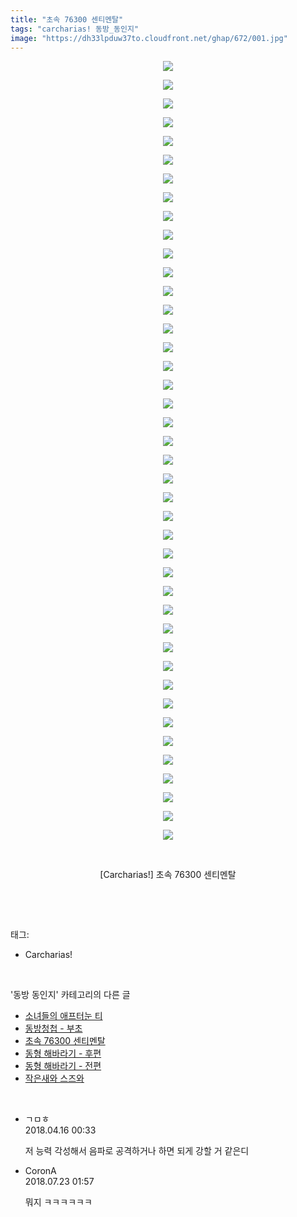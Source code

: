 ```yaml
---
title: "초속 76300 센티멘탈"
tags: "carcharias! 동방_동인지"
image: "https://dh33lpduw37to.cloudfront.net/ghap/672/001.jpg"
---
```

<div class="article">
<p style="text-align: center; clear: none; float: none;"><img src="{{ site.imgserver2 }}/ghap/672/001.jpg"/></p>
<p style="text-align: center; clear: none; float: none;"><img src="{{ site.imgserver2 }}/ghap/672/002.jpg"/></p>
<p style="text-align: center; clear: none; float: none;"><img src="{{ site.imgserver2 }}/ghap/672/003.jpg"/></p>
<p style="text-align: center; clear: none; float: none;"><img src="{{ site.imgserver2 }}/ghap/672/004.jpg"/></p>
<p style="text-align: center; clear: none; float: none;"><img src="{{ site.imgserver2 }}/ghap/672/005.jpg"/></p>
<p style="text-align: center; clear: none; float: none;"><img src="{{ site.imgserver2 }}/ghap/672/006.jpg"/></p>
<p style="text-align: center; clear: none; float: none;"><img src="{{ site.imgserver2 }}/ghap/672/007.jpg"/></p>
<p style="text-align: center; clear: none; float: none;"><img src="{{ site.imgserver2 }}/ghap/672/008.jpg"/></p>
<p style="text-align: center; clear: none; float: none;"><img src="{{ site.imgserver2 }}/ghap/672/009.jpg"/></p>
<p style="text-align: center; clear: none; float: none;"><img src="{{ site.imgserver2 }}/ghap/672/010.jpg"/></p>
<p style="text-align: center; clear: none; float: none;"><img src="{{ site.imgserver2 }}/ghap/672/011.jpg"/></p>
<p style="text-align: center; clear: none; float: none;"><img src="{{ site.imgserver2 }}/ghap/672/012.jpg"/></p>
<p style="text-align: center; clear: none; float: none;"><img src="{{ site.imgserver2 }}/ghap/672/013.jpg"/></p>
<p style="text-align: center; clear: none; float: none;"><img src="{{ site.imgserver2 }}/ghap/672/014.jpg"/></p>
<p style="text-align: center; clear: none; float: none;"><img src="{{ site.imgserver2 }}/ghap/672/015.jpg"/></p>
<p style="text-align: center; clear: none; float: none;"><img src="{{ site.imgserver2 }}/ghap/672/016.jpg"/></p>
<p style="text-align: center; clear: none; float: none;"><img src="{{ site.imgserver2 }}/ghap/672/017.jpg"/></p>
<p style="text-align: center; clear: none; float: none;"><img src="{{ site.imgserver2 }}/ghap/672/018.jpg"/></p>
<p style="text-align: center; clear: none; float: none;"><img src="{{ site.imgserver2 }}/ghap/672/019.jpg"/></p>
<p style="text-align: center; clear: none; float: none;"><img src="{{ site.imgserver2 }}/ghap/672/020.jpg"/></p>
<p style="text-align: center; clear: none; float: none;"><img src="{{ site.imgserver2 }}/ghap/672/021.jpg"/></p>
<p style="text-align: center; clear: none; float: none;"><img src="{{ site.imgserver2 }}/ghap/672/022.jpg"/></p>
<p style="text-align: center; clear: none; float: none;"><img src="{{ site.imgserver2 }}/ghap/672/023.jpg"/></p>
<p style="text-align: center; clear: none; float: none;"><img src="{{ site.imgserver2 }}/ghap/672/024.jpg"/></p>
<p style="text-align: center; clear: none; float: none;"><img src="{{ site.imgserver2 }}/ghap/672/025.jpg"/></p>
<p style="text-align: center; clear: none; float: none;"><img src="{{ site.imgserver2 }}/ghap/672/026.jpg"/></p>
<p style="text-align: center; clear: none; float: none;"><img src="{{ site.imgserver2 }}/ghap/672/027.jpg"/></p>
<p style="text-align: center; clear: none; float: none;"><img src="{{ site.imgserver2 }}/ghap/672/028.jpg"/></p>
<p style="text-align: center; clear: none; float: none;"><img src="{{ site.imgserver2 }}/ghap/672/029.jpg"/></p>
<p style="text-align: center; clear: none; float: none;"><img src="{{ site.imgserver2 }}/ghap/672/030.jpg"/></p>
<p style="text-align: center; clear: none; float: none;"><img src="{{ site.imgserver2 }}/ghap/672/031.jpg"/></p>
<p style="text-align: center; clear: none; float: none;"><img src="{{ site.imgserver2 }}/ghap/672/032.jpg"/></p>
<p style="text-align: center; clear: none; float: none;"><img src="{{ site.imgserver2 }}/ghap/672/033.jpg"/></p>
<p style="text-align: center; clear: none; float: none;"><img src="{{ site.imgserver2 }}/ghap/672/034.jpg"/></p>
<p style="text-align: center; clear: none; float: none;"><img src="{{ site.imgserver2 }}/ghap/672/035.jpg"/></p>
<p style="text-align: center; clear: none; float: none;"><img src="{{ site.imgserver2 }}/ghap/672/036.jpg"/></p>
<p style="text-align: center; clear: none; float: none;"><img src="{{ site.imgserver2 }}/ghap/672/037.jpg"/></p>
<p style="text-align: center; clear: none; float: none;"><img src="{{ site.imgserver2 }}/ghap/672/038.jpg"/></p>
<p style="text-align: center; clear: none; float: none;"><img src="{{ site.imgserver2 }}/ghap/672/039.jpg"/></p>
<p style="text-align: center; clear: none; float: none;"><img src="{{ site.imgserver2 }}/ghap/672/040.jpg"/></p>
<p style="text-align: center; clear: none; float: none;"><img src="{{ site.imgserver2 }}/ghap/672/041.jpg"/></p>
<p style="text-align: center; clear: none; float: none;"><img src="{{ site.imgserver2 }}/ghap/672/042.jpg"/></p>
<p style="text-align: center; clear: none; float: none;"><br/></p>
<p style="text-align: center; clear: none; float: none;">[Carcharias!] 초속 76300 센티멘탈</p>
<p><br/></p>
</div><br/>
<div class="tagTrail">
<p>태그: </p>
<ul>
<li>Carcharias!</li>
</ul>
</div><br/>
<div class="another">
<p>'동방 동인지' 카테고리의 다른 글</p>
<ul>
<li><a href="/ghap_674">소녀들의 애프터눈 티</a></li>
<li><a href="/ghap_673">동방청첩 - 부초</a></li>
<li><a href="/ghap_672">초속 76300 센티멘탈</a></li>
<li><a href="/ghap_671">동형 해바라기 - 후편</a></li>
<li><a href="/ghap_670">동형 해바라기 - 전편</a></li>
<li><a href="/ghap_669">작은새와 스즈와</a></li>
</ul>
</div><br/>
<div class="cb_module cb_fluid">
<div class="cb_wrt cb_profile">
<div class="comment">
<ul>
<li class="cb_thumb_off" id="comment15239510">
<div class="cb_comment_area">
<div class="cb_info_area">
<div class="cb_section">
<span class="cb_nick_name">ㄱㅁㅎ</span>
</div>
<div class="cb_section">
<span class="cb_date">2018.04.16 00:33 </span>
</div>
</div>
<div class="cb_dsc_comment">
<p class="cb_dsc">
											저 능력 각성해서 음파로 공격하거나 하면 되게 강할 거 같은디
										</p>
</div>
</div></li>
<li class="cb_thumb_off" id="comment15291908">
<div class="cb_comment_area">
<div class="cb_info_area">
<div class="cb_section">
<span class="cb_nick_name">CoronA</span>
</div>
<div class="cb_section">
<span class="cb_date">2018.07.23 01:57 </span>
</div>
</div>
<div class="cb_dsc_comment">
<p class="cb_dsc">
											뭐지 ㅋㅋㅋㅋㅋㅋ
										</p>
</div>
</div></li>
</ul>
</div>
</div><!-- commentList close -->
</div><br/>
